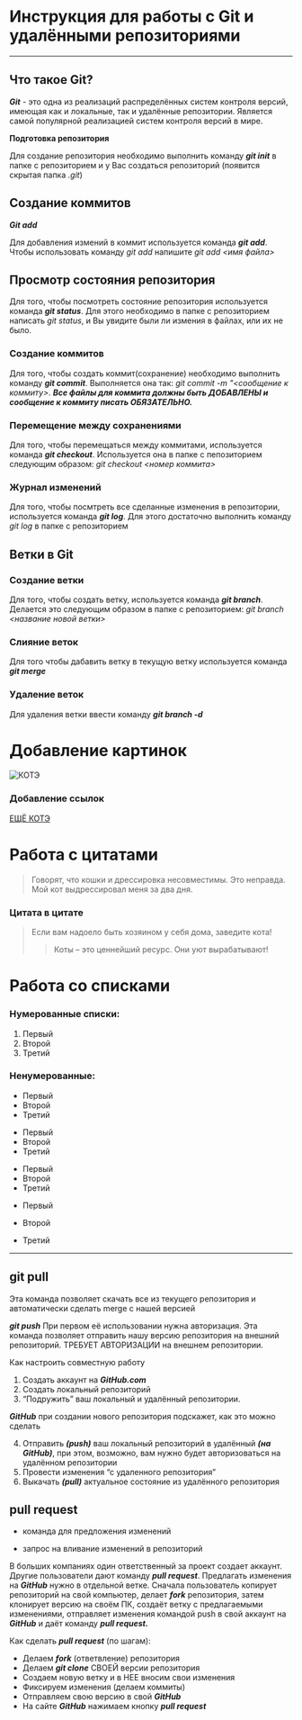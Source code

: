 # Инструкция для работы с Git и удалёнными репозиториями
---
## Что такое Git?
***Git*** - это одна из реализаций распределённых систем контроля версий, имеющая как и локальные, так и удалённые репозитории. Является самой популярной реализацией систем контроля версий в мире.

**Подготовка репозитория**

Для создание репозитория необходимо выполнить команду ***git init***  в папке с репозиторием и у Вас создаться репозиторий (появится скрытая папка *.git*)

## Создание коммитов

***Git add***

Для добавления измений в коммит используется команда ***git add***. Чтобы использовать команду *git add* напишите *git add <имя файла>*

## Просмотр состояния репозитория 

Для того, чтобы посмотреть состояние репозитория используется команда ***git status***. Для этого необходимо в папке с репозиторием написать *git status*, и Вы увидите были ли измения в файлах, или их не было.

### Создание коммитов ###
Для того, чтобы создать коммит(сохранение) необходимо выполнить команду ***git commit***. Выполняется она так: *git commit -m "<сообщение к коммиту>*. ***Все файлы для коммита должны быть ДОБАВЛЕНЫ и сообщение к коммиту писать ОБЯЗАТЕЛЬНО.***

### Перемещение между сохранениями ###

Для того, чтобы перемещаться между коммитами, используется команда ***git checkout***. Используется она в папке с пепозиторием следующим образом: *git checkout <номер коммита>*

### Журнал изменений ###
Для того, чтобы посмтреть все сделанные изменения в репозитории, используется команда ***git log***. Для этого достаточно выполнить команду *git log* в папке с репозиторием

## Ветки в Git ##

### Создание  ветки ###

Для того,  чтобы создать ветку, используется команда ***git branch***. Делается это следующим образом в папке с репозиторием: *git branch <название новой ветки>*

### Слияние веток ###

Для того чтобы дабавить ветку в текущую ветку используется команда ***git merge <name branch>***

### Удаление веток ###

Для удаления ветки ввести команду ***git branch -d <name branch>***

# Добавление картинок

![КОТЭ](https://add-groups.com/uploads/mini/short/35/32090_original.jpg)

### Добавление ссылок

[ЕЩЁ КОТЭ](https://vjoy.cc/wp-content/uploads/2020/10/c3c9a94s-960.jpg)

# Работа с цитатами

>Говорят, что кошки и дрессировка несовместимы. Это неправда. Мой кот выдрессировал меня за два дня.

### Цитата в цитате

>Если вам надоело быть хозяином у себя дома, заведите кота!
>>Коты – это ценнейший ресурс. Они уют вырабатывают!

# Работа со списками

### Нумерованные списки:

1. Первый
2. Второй
3. Третий

### Ненумерованные:

* Первый
* Второй
* Третий

+ Первый
+ Второй
+ Третий

- Первый
- Второй
- Третий

* Первый
+ Второй
- Третий

---

## git pull

Эта команда позволяет скачать все из текущего репозитория и автоматически сделать merge с нашей версией

***git push***
При первом её использовании нужна авторизация.
Эта команда позволяет отправить нашу версию репозитория на внешний репозиторий. ТРЕБУЕТ АВТОРИЗАЦИИ на внешнем репозитории.

Как настроить совместную работу

1. Создать аккаунт на ***GitHub.com***
2. Создать локальный репозиторий
3. “Подружить” ваш локальный и удалённый репозитории.

***GitHub*** при создании нового репозитория подскажет, как это можно сделать
    
4. Отправить ***(push)*** ваш локальный репозиторий в удалённый ***(на GitHub)***, при этом, возможно, вам нужно будет авторизоваться на удалённом репозитории
5. Провести изменения “с удаленного репозитория”
6. Выкачать ***(pull)*** актуальное состояние из удалённого репозитория

## pull request

- команда для предложения изменений 

- запрос на вливание изменений в репозиторий

В больших компаниях один ответственный за проект создает аккаунт. Другие пользователи дают команду ***pull request***. Предлагать изменения на ***GitHub*** нужно в отдельной ветке. 
Сначала пользователь копирует репозиторий на свой компьютер, делает ***fork*** репозитория, затем клонирует версию на своём ПК, создаёт ветку с предлагаемыми изменениями, отправляет изменения командой push в свой аккаунт на ***GitHub*** и даёт команду ***pull request.***


 Как сделать ***pull request*** (по шагам):

- Делаем ***fork*** (ответвление) репозитория
- Делаем ***git clone*** СВОЕЙ версии репозитория
- Создаем новую ветку и в НЕЕ вносим свои изменения
- Фиксируем изменения (делаем коммиты)
- Отправляем свою версию в свой ***GitHub***
- На сайте ***GitHub*** нажимаем кнопку ***pull request***